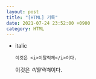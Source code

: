 ```yaml
---
layout: post
title: "[HTML] 기록"
date: 2021-07-24 23:52:00 +0900
category: HTML
---
```


- italic 
    ```
    이것은 <i>이탈릭체</i>이다.
    ```
    이것은 <i>이탈릭체</i>이다.
